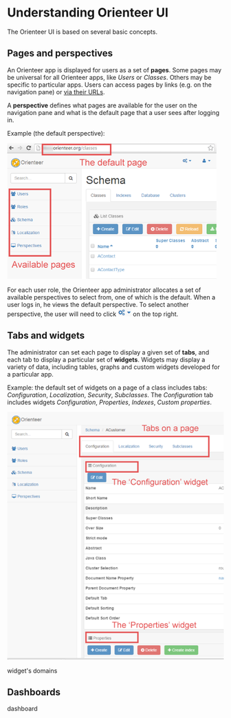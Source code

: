 # Understanding Orienteer UI

The Orienteer UI is based on several basic concepts.

## Pages and perspectives
An Orienteer app is displayed for users as a set of **pages**. Some pages may be universal for all Orienteer apps, like *Users* or *Classes*. Others may be specific to particular apps. Users can access pages by links (e.g. on the navigation pane) or [via their URLs](https://orienteer.gitbooks.io/orienteer/content/special_urls.html).

A **perspective** defines what pages are available for the user on the navigation pane and what is the default page that a user sees after logging in. 

Example (the default perspective):

![](Perspectives-small.png)

For each user role, the Orienteer app administrator allocates a set of available perspectives to select from, one of which is the default. When a user logs in, he views the default perspective. To select another perspective, the user will need to click ![](UI-selecting-perspectives.jpg) on the top right.

## Tabs and widgets
The administrator can set each page to display a given set of **tabs**, and each tab to display a particular set of **widgets**. Widgets may display a variety of data, including tables, graphs and custom widgets developed for a particular app.

Example: the default set of widgets on a page of a class includes tabs: *Configuration*, *Localization*, *Security*, *Subclasses*. The *Configuration* tab includes widgets *Configuration*, *Properties*, *Indexes*, *Custom properties*.

![](Pages&widgets.png)

widget's domains

## Dashboards
dashboard


